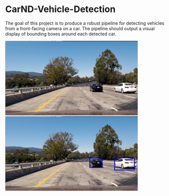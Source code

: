 # CarND-Vehicle-Detection

The goal of this project is to produce a robust pipeline for detecting vehicles from a front-facing camera on a car. The pipeline should output a visual display of bounding boxes around each detected car.

![Original Image](test_images/test_example1.jpeg)   ![Output Image](output_images/output_example1.jpeg)


